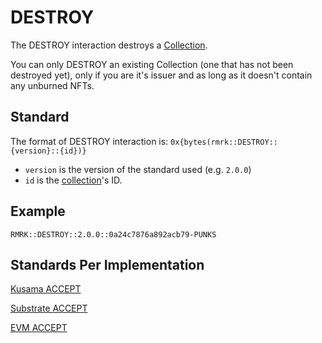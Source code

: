 # DESTROY

The DESTROY interaction destroys a [Collection](../entities/collection.md).

You can only DESTROY an existing Collection (one that has not been destroyed yet), only if you are it's issuer and as long as it doesn't contain any unburned NFTs.

## Standard

The format of DESTROY interaction is: `0x{bytes(rmrk::DESTROY::{version}::{id})}`

- `version` is the version of the standard used (e.g. `2.0.0`)
- `id` is the [collection](../entities/collection.md)'s ID.

## Example

`RMRK::DESTROY::2.0.0::0a24c7876a892acb79-PUNKS`

## Standards Per Implementation

[Kusama ACCEPT](../../kusama/interactions/accept.md)

[Substrate ACCEPT](../../substrate/interactions/accept.md)

[EVM ACCEPT](../../evm/interactions/accept.md)